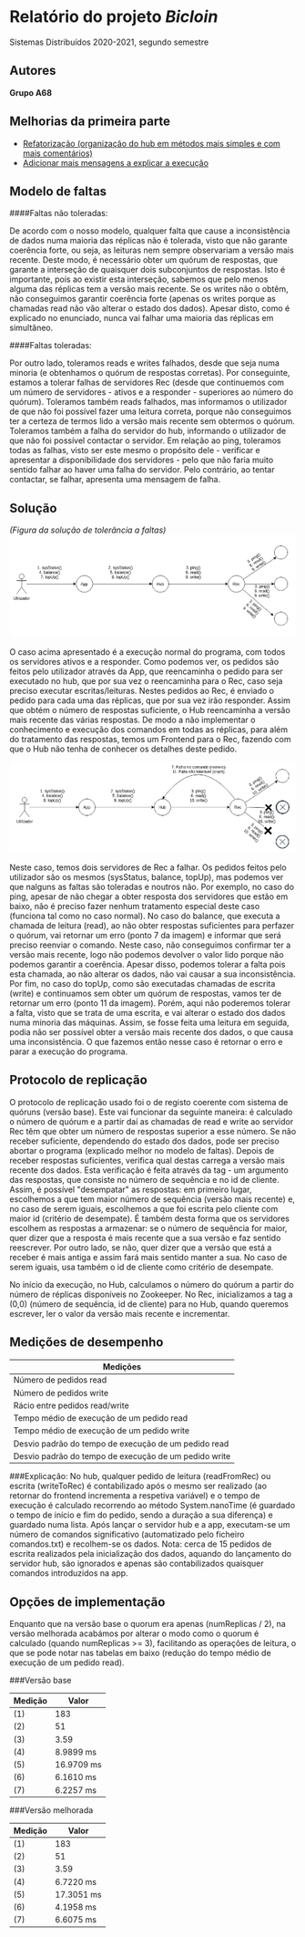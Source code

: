 # Relatório do projeto *Bicloin*

Sistemas Distribuídos 2020-2021, segundo semestre

## Autores

**Grupo A68**

## Melhorias da primeira parte

- [Refatorização (organização do hub em métodos mais simples e com mais comentários)](https://git.rnl.tecnico.ulisboa.pt/SD-20-21-2/A68-Bicloin/commit/7fa4ce27f5ccb68eca5e64b96dbded991bf51f17)
- [Adicionar mais mensagens a explicar a execução](https://git.rnl.tecnico.ulisboa.pt/SD-20-21-2/A68-Bicloin/commit/9037df096ba58c8c67100428e9cb18390985b8b2)


## Modelo de faltas

####Faltas não toleradas:

De acordo com o nosso modelo, qualquer falta que cause a inconsistência de dados numa maioria das réplicas não é tolerada, visto que não garante coerência forte, ou seja, as leituras nem sempre observariam a versão mais recente.
Deste modo, é necessário obter um quórum de respostas, que garante a interseção de quaisquer dois subconjuntos de respostas. Isto é importante, pois ao existir esta interseção, sabemos que pelo menos alguma das réplicas tem a versão mais recente. Se os writes não o obtêm, não conseguimos garantir coerência forte (apenas os writes porque as chamadas read não vão alterar o estado dos dados).
Apesar disto, como é explicado no enunciado, nunca vai falhar uma maioria das réplicas em simultâneo.

####Faltas toleradas:

Por outro lado, toleramos reads e writes falhados, desde que seja numa minoria (e obtenhamos o quórum de respostas corretas). Por conseguinte, estamos a tolerar falhas de servidores Rec (desde que continuemos com um número de servidores - ativos e a responder - superiores ao número do quórum).
Toleramos também reads falhados, mas informamos o utilizador de que não foi possível fazer uma leitura correta, porque não conseguimos ter a certeza de termos lido a versão mais recente sem obtermos o quórum.
Toleramos também a falha do servidor do hub, informando o utilizador de que não foi possível contactar o servidor.
Em relação ao ping, toleramos todas as falhas, visto ser este mesmo o propósito dele - verificar e apresentar a disponibilidade dos servidores - pelo que não faria muito sentido falhar ao haver uma falha do servidor. Pelo contrário, ao tentar contactar, se falhar, apresenta uma mensagem de falha.


## Solução

_(Figura da solução de tolerância a faltas)_
![Caso normal](uml_sd1.png)

O caso acima apresentado é a execução normal do programa, com todos os servidores ativos e a responder.
Como podemos ver, os pedidos são feitos pelo utilizador através da App, que reencaminha o pedido para ser executado no hub, que por sua vez o reencaminha para o Rec, caso seja preciso executar escritas/leituras. 
Nestes pedidos ao Rec, é enviado o pedido para cada uma das réplicas, que por sua vez irão responder. Assim que obtém o número de respostas suficiente, o Hub reencaminha a versão mais recente das várias respostas.
De modo a não implementar o conhecimento e execução dos comandos em todas as réplicas, para além do tratamento das respostas, temos um Frontend para o Rec, fazendo com que o Hub não tenha de conhecer os detalhes deste pedido.


![Caso com falhas](uml_sd2.png)

Neste caso, temos dois servidores de Rec a falhar. Os pedidos feitos pelo utilizador são os mesmos (sysStatus, balance, topUp), mas podemos ver que nalguns as faltas são toleradas e noutros não.
Por exemplo, no caso do ping, apesar de não chegar a obter resposta dos servidores que estão em baixo, não é preciso fazer nenhum tratamento especial deste caso (funciona tal como no caso normal).
No caso do balance, que executa a chamada de leitura (read), ao não obter respostas suficientes para perfazer o quórum, vai retornar um erro (ponto 7 da imagem) e informar que será preciso reenviar o comando. Neste caso, não conseguimos confirmar ter a versão mais recente, logo não podemos devolver o valor lido porque não podemos garantir a coerência. Apesar disso, podemos tolerar a falta pois esta chamada, ao não alterar os dados, não vai causar a sua inconsistência.
Por fim, no caso do topUp, como são executadas chamadas de escrita (write) e continuamos sem obter um quórum de respostas, vamos ter de retornar um erro (ponto 11 da imagem). Porém, aqui não poderemos tolerar a falta, visto que se trata de uma escrita, e vai alterar o estado dos dados numa minoria das máquinas. Assim, se fosse feita uma leitura em seguida, podia não ser possível obter a versão mais recente dos dados, o que causa uma inconsistência. O que fazemos então nesse caso é retornar o erro e parar a execução do programa.


## Protocolo de replicação

O protocolo de replicação usado foi o de registo coerente com sistema de quóruns (versão base). 
Este vai funcionar da seguinte maneira: é calculado o número de quórum e a partir daí as chamadas de read e write ao servidor Rec têm que obter um número de respostas superior a esse número. Se não receber suficiente, dependendo do estado dos dados, pode ser preciso abortar o programa (explicado melhor no modelo de faltas).
Depois de receber respostas suficientes, verifica qual destas carrega a versão mais recente dos dados. Esta verificação é feita através da tag - um argumento das respostas, que consiste no número de sequência e no id de cliente. Assim, é possível "desempatar" as respostas: em primeiro lugar, escolhemos a que tem maior número de sequência (versão mais recente) e, no caso de serem iguais, escolhemos a que foi escrita pelo cliente com maior id (critério de desempate). É também desta forma que os servidores escolhem as respostas a armazenar: se o número de sequência for maior, quer dizer que a resposta é mais recente que a sua versão e faz sentido reescrever. Por outro lado, se não, quer dizer que a versão que está a receber é mais antiga e assim fará mais sentido manter a sua. No caso de serem iguais, usa também o id de cliente como critério de desempate.

No início da execução, no Hub, calculamos o número do quórum a partir do número de réplicas disponíveis no Zookeeper. No Rec, inicializamos a tag a (0,0) (número de sequência, id de cliente) para no Hub, quando queremos escrever, ler o valor da versão mais recente e incrementar.


## Medições de desempenho

| Medições                                              |
|-------------------------------------------------------|
| Número de pedidos read                                |
| Número de pedidos write                               |
| Rácio entre pedidos read/write                        |
| Tempo médio de execução de um pedido read             |
| Tempo médio de execução de um pedido write            |
| Desvio padrão do tempo de execução de um pedido read  |
| Desvio padrão do tempo de execução de um pedido write |

###Explicação:
No hub, qualquer pedido de leitura (readFromRec) ou escrita (writeToRec) é contabilizado após o mesmo ser realizado (ao retornar do frontend incrementa a respetiva variável) e o tempo de execução é calculado recorrendo ao método System.nanoTime (é guardado o tempo de início e fim do pedido, sendo a duração a sua diferença) e guardado numa lista.
Após lançar o servidor hub e a app, executam-se um número de comandos significativo (automatizado pelo ficheiro comandos.txt) e recolhem-se os dados.
Nota: cerca de 15 pedidos de escrita realizados pela inicialização dos dados, aquando do lançamento do servidor hub, são ignorados e apenas são contabilizados quaisquer comandos introduzidos na app.


## Opções de implementação

Enquanto que na versão base o quorum era apenas (numReplicas / 2), na versão melhorada acabámos por alterar o modo como o quorum é calculado (quando numReplicas >= 3), facilitando as operações de leitura, o que se pode notar nas tabelas em baixo (redução do tempo médio de execução de um pedido read).

###Versão base

| Medição | Valor      |
|---------|------------|
| (1)     | 183        |
| (2)     | 51         |
| (3)     | 3.59       |
| (4)     | 8.9899 ms  |
| (5)     | 16.9709 ms |
| (6)     | 6.1610 ms  |
| (7)     | 6.2257 ms  |

###Versão melhorada

| Medição | Valor      |
|---------|------------|
| (1)     | 183        |
| (2)     | 51         |
| (3)     | 3.59       |
| (4)     | 6.7220 ms  |
| (5)     | 17.3051 ms |
| (6)     | 4.1958 ms  |
| (7)     | 6.6075 ms  |
